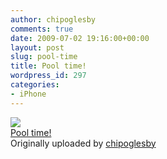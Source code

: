 ```yaml
---
author: chipoglesby
comments: true
date: 2009-07-02 19:16:00+00:00
layout: post
slug: pool-time
title: Pool time!
wordpress_id: 297
categories:
- iPhone
---
```


[![](http://farm3.static.flickr.com/2655/3682564642_96d18b50c3.jpg)](http://www.flickr.com/photos/chipoglesby/3682564642/)  
[Pool time!](http://www.flickr.com/photos/chipoglesby/3682564642/)  
Originally uploaded by [chipoglesby](http://www.flickr.com/people/chipoglesby/)

  

